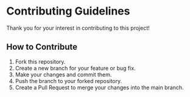 # Contributing Guidelines

Thank you for your interest in contributing to this project!

## How to Contribute
1. Fork this repository.
2. Create a new branch for your feature or bug fix.
3. Make your changes and commit them.
4. Push the branch to your forked repository.
5. Create a Pull Request to merge your changes into the main branch.
